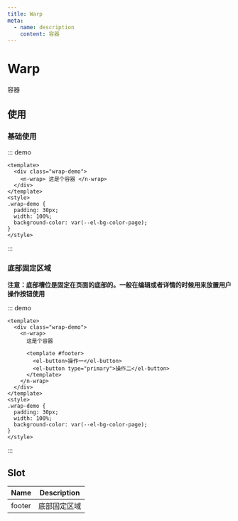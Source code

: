 ```yaml
---
title: Warp
meta:
  - name: description
    content: 容器
---
```


# Warp

容器

## 使用

### 基础使用

::: demo

```vue
<template>
  <div class="wrap-demo">
    <n-wrap> 这是个容器 </n-wrap>
  </div>
</template>
<style>
.wrap-demo {
  padding: 30px;
  width: 100%;
  background-color: var(--el-bg-color-page);
}
</style>
```

:::

### 底部固定区域

**注意：底部槽位是固定在页面的底部的。一般在编辑或者详情的时候用来放置用户操作按钮使用**

::: demo

```vue
<template>
  <div class="wrap-demo">
    <n-wrap>
      这是个容器

      <template #footer>
        <el-button>操作一</el-button>
        <el-button type="primary">操作二</el-button>
      </template>
    </n-wrap>
  </div>
</template>
<style>
.wrap-demo {
  padding: 30px;
  width: 100%;
  background-color: var(--el-bg-color-page);
}
</style>
```

:::

## Slot

| Name   | Description  |
| ------ | ------------ |
| footer | 底部固定区域 |
